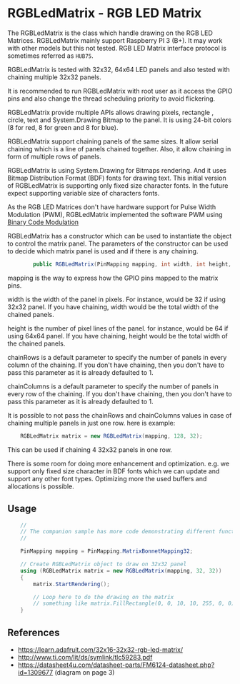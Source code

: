 # RGBLedMatrix - RGB LED Matrix

The RGBLedMatrix is the class which handle drawing on the RGB LED Matrices. RGBLedMatrix mainly support Raspberry PI 3 (B+). It may work with other models but this not tested. RGB LED Matrix interface protocol is sometimes referred as `HUB75`.

RGBLedMatrix is tested with 32x32, 64x64 LED panels and also tested with chaining multiple 32x32 panels.

It is recommended to run RGBLedMatrix with root user as it access the GPIO pins and also change the thread scheduling priority to avoid flickering.

RGBLedMatrix provide multiple APIs allows drawing pixels, rectangle , circle, text and System.Drawing Bitmap to the panel. It is using 24-bit colors (8 for red, 8 for green and 8 for blue).

RGBLedMatrix support chaining panels of the same sizes. It allow serial chaining which is a line of panels chained together. Also, it allow chaining in form of multiple rows of panels.

RGBLedMatrix is using System.Drawing for Bitmaps rendering. And it uses Bitmap Distribution Format (BDF) fonts for drawing text. This initial version of RGBLedMatrix is supporting only fixed size character fonts. In the future expect supporting variable size of characters fonts.

As the RGB LED Matrices don't have hardware support for Pulse Width Modulation (PWM), RGBLedMatrix implemented the software PWM using [Binary Code Modulation](http://www.batsocks.co.uk/readme/art_bcm_1.htm)

RGBLedMatrix has a constructor which can be used to instantiate the object to control the matrix panel. The parameters of the constructor can be used to decide which matrix panel is used and if there is any chaining.

```C#
        public RGBLedMatrix(PinMapping mapping, int width, int height, int chainRows = 1, int chainColumns = 1)
```

mapping is the way to express how the GPIO pins mapped to the matrix pins.

width is the width of the panel in pixels. For instance, would be 32 if using 32x32 panel. If you have chaining, width would be the total width of the chained panels.

height is the number of pixel lines of the panel. for instance, would be 64 if using 64x64 panel. If you have chaining, height would be the total width of the chained panels.

chainRows is a default parameter to specify the number of panels in every column of the chaining. If you don't have chaining, then you don't have to pass this parameter as it is already defaulted to 1.

chainColumns is a default parameter to specify the number of panels in every row of the chaining. If you don't have chaining, then you don't have to pass this parameter as it is already defaulted to 1.

It is possible to not pass the chainRows and chainColumns values in case of chaining multiple panels in just one row. here is example:

```C#
    RGBLedMatrix matrix = new RGBLedMatrix(mapping, 128, 32);
```

This can be used if chaining 4 32x32 panels in one row.

There is some room for doing more enhancement and optimization. e.g. we support only fixed size character in BDF fonts which we can update and support any other font types. Optimizing more the used buffers and allocations is possible.

## Usage
```C#
    //
    // The companion sample has more code demonstrating different functionality of RGBLedMatrix
    //

    PinMapping mapping = PinMapping.MatrixBonnetMapping32;

    // Create RGBLedMatrix object to draw on 32x32 panel
    using (RGBLedMatrix matrix = new RGBLedMatrix(mapping, 32, 32))
    {
        matrix.StartRendering();

        // Loop here to do the drawing on the matrix
        // something like matrix.FillRectangle(0, 0, 10, 10, 255, 0, 0) to draw red color rectangle
    }
```

## References

- https://learn.adafruit.com/32x16-32x32-rgb-led-matrix/
- http://www.ti.com/lit/ds/symlink/tlc59283.pdf
- https://datasheet4u.com/datasheet-parts/FM6124-datasheet.php?id=1309677 (diagram on page 3)
